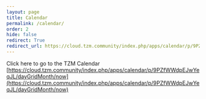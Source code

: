 ```yaml
---
layout: page
title: Calendar
permalink: /calendar/
order: 2
hide: false
redirect: True
redirect_url: https://cloud.tzm.community/index.php/apps/calendar/p/9PZfWWdpEJwYeqJL/dayGridMonth/now
---
```


Click here to go to the TZM Calendar [https://cloud.tzm.community/index.php/apps/calendar/p/9PZfWWdpEJwYeqJL/dayGridMonth/now](https://cloud.tzm.community/index.php/apps/calendar/p/9PZfWWdpEJwYeqJL/dayGridMonth/now)
